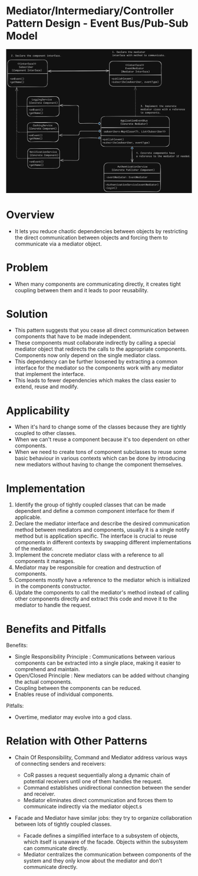 # Mediator/Intermediary/Controller Pattern Design - Event Bus/Pub-Sub Model
![Mediator Pattern](Mediator.png)

# Overview
- It lets you reduce chaotic dependencies between objects by restricting the direct communication between objects and forcing them to communicate via a mediator object.

# Problem
- When many components are communicating directly, it creates tight coupling between them and it leads to poor reusability.

# Solution
- This pattern suggests that you cease all direct communication between components that have to be made independent.
- These components must collaborate indirectly by calling a special mediator object that redirects the calls to the appropriate components. Components now only depend on the single mediator class.
- This dependency can be further loosened by extracting a common interface for the mediator so the components work with any mediator that implement the interface.
- This leads to fewer dependencies which makes the class easier to extend, reuse and modify.

# Applicability
- When it's hard to change some of the classes because they are tightly coupled to other classes.
- When we can't reuse a component because it's too dependent on other components.
- When we need to create tons of component subclasses to reuse some basic behaviour in various contexts which can be done by introducing new mediators without having to change the component themselves.

# Implementation
1. Identify the group of tightly coupled classes that can be made dependent and define a common component interface for them if applicable.
2. Declare the mediator interface and describe the desired communication method between mediators and components, usually it is a single notify method but is application specific. The interface is crucial to reuse components in different contexts by swapping different implementations of the mediator.
3. Implement the concrete mediator class with a reference to all components it manages.
4. Mediator may be responsible for creation and destruction of components.
5. Components mostly have a reference to the mediator which is initialized in the components constructor.
6. Update the components to call the mediator's method instead of calling other components directly and extract this code and move it to the mediator to handle the request.

# Benefits and Pitfalls
Benefits:
- Single Responsibility Principle : Communications between various components can be extracted into a single place, making it easier to comprehend and maintain.
- Open/Closed Principle : New mediators can be added without changing the actual components.
- Coupling between the components can be reduced.
- Enables reuse of individual components.

Pitfalls:
- Overtime, mediator may evolve into a god class.

# Relation with Other Patterns
- Chain Of Responsibility, Command and Mediator address various ways of connecting senders and receivers:
    - CoR passes a request sequentially along a dynamic chain of potential receivers until one of them handles the request.
    - Command establishes unidirectional connection between the sender and receiver.
    - Mediator eliminates direct communication and forces them to communicate indirectly via the mediator object.s

- Facade and Mediator have similar jobs: they try to organize collaboration between lots of tightly coupled classes.
    - Facade defines a simplified interface to a subsystem of objects, which itself is unaware of the facade. Objects within the subsystem can communicate directly.
    - Mediator centralizes the communication between components of the system and they only know about the mediator and don't communicate directly.